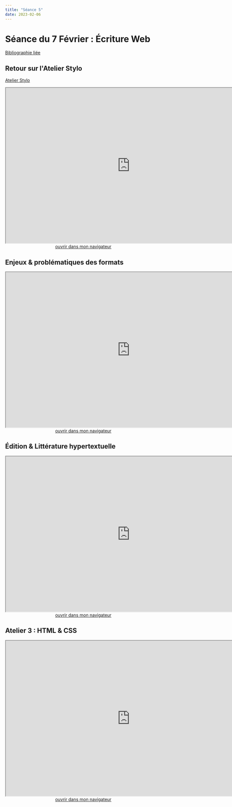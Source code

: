 ```yaml
--- 
title: "Séance 5"
date: 2023-02-06
---
```


# Séance du 7 Février : Écriture Web

[Bibliographie liée](https://www.zotero.org/groups/4823133/fra3825-2023/collections/XKHHTI2W)

## Retour sur l'Atelier Stylo

[Atelier Stylo](https://mmellet.github.io/FRA3825_2023/seances/seance4/#atelier-2--stylo)

<iframe src="https://mmellet.github.io/FRA3825_2023/slides/Atelier-2-bis.html" title="description"  height="500" width="800" allowfullscreen="allowfullscreen"></iframe>

<div style="text-align:center">
<a href="https://mmellet.github.io/FRA3825_2023/slides/Atelier-2-bis.html" target="_blank">ouvrir dans mon navigateur</a>
</div>


## Enjeux & problématiques des formats

<iframe src="https://mmellet.github.io/FRA3825_2023/slides/Seance-5-1.html" title="description"  height="500" width="800" allowfullscreen="allowfullscreen"></iframe>

<div style="text-align:center">
<a href="https://mmellet.github.io/FRA3825_2023/slides/Seance-5-1.html" target="_blank">ouvrir dans mon navigateur</a>
</div>

## Édition & Littérature hypertextuelle

<iframe src="https://mmellet.github.io/FRA3825_2023/slides/Seance-5-2.html" title="description"  height="500" width="800" allowfullscreen="allowfullscreen"></iframe>


<div style="text-align:center">
<a href="https://mmellet.github.io/FRA3825_2023/slides/Seance-5-2.html" target="_blank">ouvrir dans mon navigateur</a>
</div>


## Atelier 3 : HTML & CSS

<iframe src="https://mmellet.github.io/FRA3825_2023/slides/Atelier-3.html" title="description"  height="500" width="800" allowfullscreen="allowfullscreen"></iframe>


<div style="text-align:center">
<a href="https://mmellet.github.io/FRA3825_2023/slides/Atelier-3.html" target="_blank">ouvrir dans mon navigateur</a>
</div>